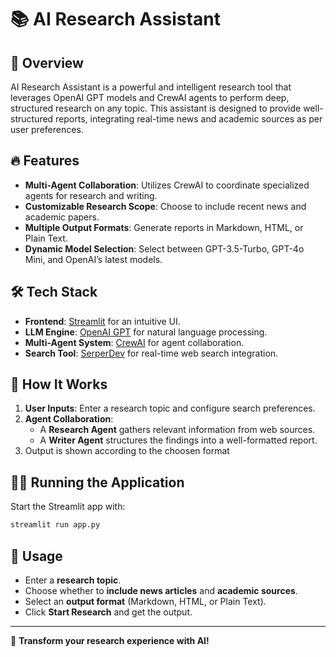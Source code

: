 # 📚 AI Research Assistant

## 🚀 Overview
AI Research Assistant is a powerful and intelligent research tool that leverages OpenAI GPT models and CrewAI agents to perform deep, structured research on any topic. This assistant is designed to provide well-structured reports, integrating real-time news and academic sources as per user preferences.

## 🔥 Features
- **Multi-Agent Collaboration**: Utilizes CrewAI to coordinate specialized agents for research and writing.
- **Customizable Research Scope**: Choose to include recent news and academic papers.
- **Multiple Output Formats**: Generate reports in Markdown, HTML, or Plain Text.
- **Dynamic Model Selection**: Select between GPT-3.5-Turbo, GPT-4o Mini, and OpenAI’s latest models.

## 🛠️ Tech Stack
- **Frontend**: [Streamlit](https://streamlit.io/) for an intuitive UI.
- **LLM Engine**: [OpenAI GPT](https://openai.com/) for natural language processing.
- **Multi-Agent System**: [CrewAI](https://github.com/CrewAI) for agent collaboration.
- **Search Tool**: [SerperDev](https://serper.dev/) for real-time web search integration.

## 🎯 How It Works
1. **User Inputs**: Enter a research topic and configure search preferences.
2. **Agent Collaboration**:
   - A **Research Agent** gathers relevant information from web sources.
   - A **Writer Agent** structures the findings into a well-formatted report.
3. Output is shown according to the choosen format


## 🏃‍♂️ Running the Application
Start the Streamlit app with:
```sh
streamlit run app.py
```

## 📌 Usage
- Enter a **research topic**.
- Choose whether to **include news articles** and **academic sources**.
- Select an **output format** (Markdown, HTML, or Plain Text).
- Click **Start Research** and get the output.

---

🚀 **Transform your research experience with AI!**

